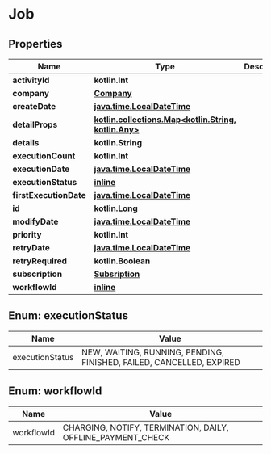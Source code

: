 
# Job

## Properties
Name | Type | Description | Notes
------------ | ------------- | ------------- | -------------
**activityId** | **kotlin.Int** |  |  [optional]
**company** | [**Company**](Company.md) |  |  [optional]
**createDate** | [**java.time.LocalDateTime**](java.time.LocalDateTime.md) |  |  [optional]
**detailProps** | [**kotlin.collections.Map&lt;kotlin.String, kotlin.Any&gt;**](kotlin.Any.md) |  |  [optional]
**details** | **kotlin.String** |  |  [optional]
**executionCount** | **kotlin.Int** |  |  [optional]
**executionDate** | [**java.time.LocalDateTime**](java.time.LocalDateTime.md) |  |  [optional]
**executionStatus** | [**inline**](#ExecutionStatusEnum) |  |  [optional]
**firstExecutionDate** | [**java.time.LocalDateTime**](java.time.LocalDateTime.md) |  |  [optional]
**id** | **kotlin.Long** |  |  [optional]
**modifyDate** | [**java.time.LocalDateTime**](java.time.LocalDateTime.md) |  |  [optional]
**priority** | **kotlin.Int** |  |  [optional]
**retryDate** | [**java.time.LocalDateTime**](java.time.LocalDateTime.md) |  |  [optional]
**retryRequired** | **kotlin.Boolean** |  |  [optional]
**subscription** | [**Subsription**](Subsription.md) |  |  [optional]
**workflowId** | [**inline**](#WorkflowIdEnum) |  |  [optional]


<a name="ExecutionStatusEnum"></a>
## Enum: executionStatus
Name | Value
---- | -----
executionStatus | NEW, WAITING, RUNNING, PENDING, FINISHED, FAILED, CANCELLED, EXPIRED


<a name="WorkflowIdEnum"></a>
## Enum: workflowId
Name | Value
---- | -----
workflowId | CHARGING, NOTIFY, TERMINATION, DAILY, OFFLINE_PAYMENT_CHECK



